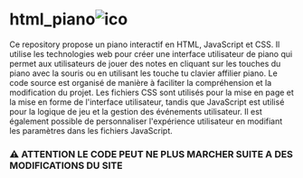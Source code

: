 # html_piano![ico](https://user-images.githubusercontent.com/97172783/213489022-f646a68e-bc8c-4e78-8128-df41644f598c.png)


Ce repository propose un piano interactif en HTML, JavaScript et CSS. Il utilise les technologies web pour créer une interface utilisateur de piano qui permet aux utilisateurs de jouer des notes en cliquant sur les touches du piano avec la souris ou en utilisant les touche tu clavier affilier piano. Le code source est organisé de manière à faciliter la compréhension et la modification du projet. Les fichiers CSS sont utilisés pour la mise en page et la mise en forme de l'interface utilisateur, tandis que JavaScript est utilisé pour la logique de jeu et la gestion des événements utilisateur. Il est également possible de personnaliser l'expérience utilisateur en modifiant les paramètres dans les fichiers JavaScript.


### ⚠️ ATTENTION LE CODE PEUT NE PLUS MARCHER SUITE A DES MODIFICATIONS DU SITE
